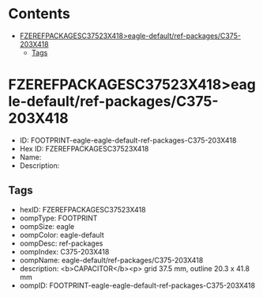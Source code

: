 



Contents
========

* [FZEREFPACKAGESC37523X418>eagle-default/ref-packages/C375-203X418](#fzerefpackagesc37523x418eagle-defaultref-packagesc375-203x418)
	* [Tags](#tags)

# FZEREFPACKAGESC37523X418>eagle-default/ref-packages/C375-203X418

- ID: FOOTPRINT-eagle-eagle-default-ref-packages-C375-203X418
- Hex ID: FZEREFPACKAGESC37523X418
- Name: 
- Description: 

## Tags

- hexID: FZEREFPACKAGESC37523X418
- oompType: FOOTPRINT
- oompSize: eagle
- oompColor: eagle-default
- oompDesc: ref-packages
- oompIndex: C375-203X418
- oompName: eagle-default/ref-packages/C375-203X418
- description: &lt;b&gt;CAPACITOR&lt;/b&gt;&lt;p&gt;&#xD;
grid 37.5 mm, outline 20.3 x 41.8 mm
- oompID: FOOTPRINT-eagle-eagle-default-ref-packages-C375-203X418
